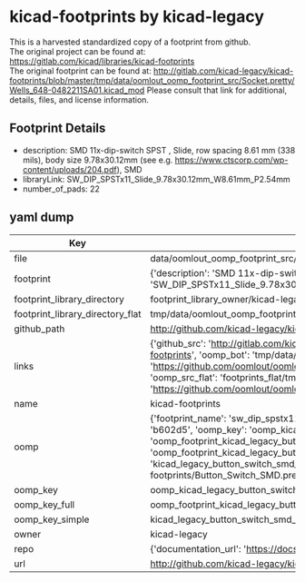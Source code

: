 # kicad-footprints by kicad-legacy  
This is a harvested standardized copy of a footprint from github.  
The original project can be found at:  
https://gitlab.com/kicad/libraries/kicad-footprints  
The original footprint can be found at:
http://gitlab.com/kicad-legacy/kicad-footprints/blob/master/tmp/data/oomlout_oomp_footprint_src/Socket.pretty/Wells_648-0482211SA01.kicad_mod
Please consult that link for additional, details, files, and license information.  
## Footprint Details
* description: SMD 11x-dip-switch SPST , Slide, row spacing 8.61 mm (338 mils), body size 9.78x30.12mm (see e.g. https://www.ctscorp.com/wp-content/uploads/204.pdf), SMD  
* libraryLink: SW_DIP_SPSTx11_Slide_9.78x30.12mm_W8.61mm_P2.54mm  
* number_of_pads: 22  
## yaml dump  
| Key | Value |  
| --- | --- |  
| file | data/oomlout_oomp_footprint_src/kicad-footprints/Button_Switch_SMD.pretty/SW_DIP_SPSTx11_Slide_9.78x30.12mm_W8.61mm_P2.54mm.kicad_mod |  
| footprint | {'description': 'SMD 11x-dip-switch SPST , Slide, row spacing 8.61 mm (338 mils), body size 9.78x30.12mm (see e.g. https://www.ctscorp.com/wp-content/uploads/204.pdf), SMD', 'libraryLink': 'SW_DIP_SPSTx11_Slide_9.78x30.12mm_W8.61mm_P2.54mm', 'number_of_pads': 22} |  
| footprint_library_directory | footprint_library_owner/kicad-legacy_kicad-footprints |  
| footprint_library_directory_flat | tmp/data/oomlout_oomp_footprint_src/footprints_flat/kicad_legacy_button_switch_smd_sw_dip_spstx11_slide_9_78x30_12mm_w8_61mm_p2_54mm/working |  
| github_path | http://github.com/kicad-legacy/kicad-footprints/blob/master/tmp/data/oomlout_oomp_footprint_src/Button_Switch_SMD.pretty/SW_DIP_SPSTx11_Slide_9.78x30.12mm_W8.61mm_P2.54mm.kicad_mod |  
| links | {'github_src': 'http://gitlab.com/kicad-legacy/kicad-footprints/blob/master/tmp/data/oomlout_oomp_footprint_src/Socket.pretty/Wells_648-0482211SA01.kicad_mod', 'github_src_repo': 'https://gitlab.com/kicad/libraries/kicad-footprints', 'oomp_bot': 'tmp/data/oomlout_oomp_footprint_src/footprints/kicad_legacy_button_switch_smd_sw_dip_spstx11_slide_9_78x30_12mm_w8_61mm_p2_54mm/working', 'oomp_bot_github': 'https://github.com/oomlout/oomlout_oomp_footprint_bot/tree/main/tmp/data/oomlout_oomp_footprint_src/footprints/kicad_legacy_button_switch_smd_sw_dip_spstx11_slide_9_78x30_12mm_w8_61mm_p2_54mm/working', 'oomp_src_flat': 'footprints_flat/tmp/data/oomlout_oomp_footprint_src/footprints_flat/kicad_legacy_button_switch_smd_sw_dip_spstx11_slide_9_78x30_12mm_w8_61mm_p2_54mm/working', 'oomp_src_flat_github': 'https://github.com/oomlout/oomlout_oomp_footprint_src/tree/main/tmp/data/oomlout_oomp_footprint_src/footprints_flat/kicad_legacy_button_switch_smd_sw_dip_spstx11_slide_9_78x30_12mm_w8_61mm_p2_54mm/working'} |  
| name | kicad-footprints |  
| oomp | {'footprint_name': 'sw_dip_spstx11_slide_9_78x30_12mm_w8_61mm_p2_54mm', 'library_name': 'button_switch_smd', 'md5': 'b602d55cab2c8e9847906d83e108e2cd', 'md5_10': 'b602d55cab', 'md5_5': 'b602d', 'md5_6': 'b602d5', 'oomp_key': 'oomp_kicad_legacy_button_switch_smd_sw_dip_spstx11_slide_9_78x30_12mm_w8_61mm_p2_54mm', 'oomp_key_extra': 'oomp_footprint_kicad_legacy_button_switch_smd_sw_dip_spstx11_slide_9_78x30_12mm_w8_61mm_p2_54mm', 'oomp_key_full': 'oomp_footprint_kicad_legacy_button_switch_smd_sw_dip_spstx11_slide_9_78x30_12mm_w8_61mm_p2_54mm_b602d5', 'oomp_key_simple': 'kicad_legacy_button_switch_smd_sw_dip_spstx11_slide_9_78x30_12mm_w8_61mm_p2_54mm', 'original_filename': 'data/oomlout_oomp_footprint_src/kicad-footprints/Button_Switch_SMD.pretty/SW_DIP_SPSTx11_Slide_9.78x30.12mm_W8.61mm_P2.54mm.kicad_mod', 'owner_name': 'kicad_legacy'} |  
| oomp_key | oomp_kicad_legacy_button_switch_smd_sw_dip_spstx11_slide_9_78x30_12mm_w8_61mm_p2_54mm |  
| oomp_key_full | oomp_footprint_kicad_legacy_button_switch_smd_sw_dip_spstx11_slide_9_78x30_12mm_w8_61mm_p2_54mm |  
| oomp_key_simple | kicad_legacy_button_switch_smd_sw_dip_spstx11_slide_9_78x30_12mm_w8_61mm_p2_54mm |  
| owner | kicad-legacy |  
| repo | {'documentation_url': 'https://docs.github.com/rest/repos/repos#get-a-repository', 'message': 'Not Found'} |  
| url | http://github.com/kicad-legacy/kicad-footprints |  


